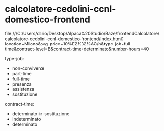 # calcolatore-cedolini-ccnl-domestico-frontend


file:///C:/Users/dario/Desktop/Alpaca%20Studio/Baze/frontendCalcolatore/calcolatore-cedolini-ccnl-domestico-frontend/index.html?location=Milano&avg-price=10%E2%82%AC/h&type-job=full-time&contract-level=B&contract-time=determinato&number-hours=40


type-job:
- non-convivente
- part-time
- full-time
- presenza
- assistenza
- sostituzione


contract-time:
- determinato-in-sostituzione
- indeterminato
- determinato